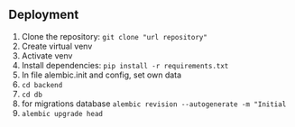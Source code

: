 ## Deployment

1. Clone the repository: `git clone "url repository"`
2. Create virtual venv
3. Activate venv
4. Install dependencies: `pip install -r requirements.txt`
5. In file alembic.init and config, set own data
6. `cd backend`
7. `cd db`
8. for migrations database `alembic revision --autogenerate -m "Initial` 
9. `alembic upgrade head`